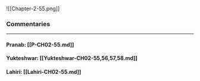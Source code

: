 ![[Chapter-2-55.png]]

### Commentaries

---

#### Pranab: [[P-CH02-55.md]]

#### Yukteshwar: [[Yukteshwar-CH02-55,56,57,58.md]]

#### Lahiri: [[Lahiri-CH02-55.md]]
